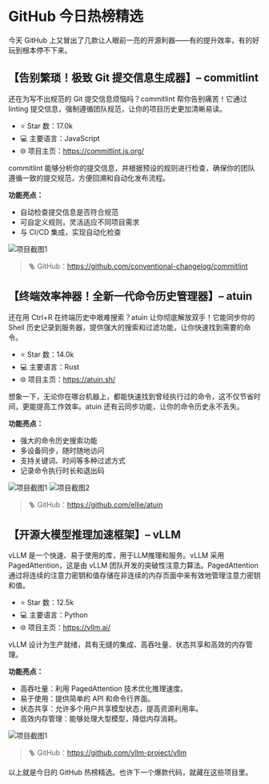 # GitHub 今日热榜精选

今天 GitHub 上又冒出了几款让人眼前一亮的开源利器——有的提升效率，有的好玩到根本停不下来。

## 【告别繁琐！极致 Git 提交信息生成器】– commitlint

还在为写不出规范的 Git 提交信息烦恼吗？commitlint 帮你告别痛苦！它通过 linting 提交信息，强制遵循团队规范，让你的项目历史更加清晰易读。

- ⭐ Star 数：17.0k
- 💻 主要语言：JavaScript
- 🌐 项目主页：https://commitlint.js.org/

commitlint 能够分析你的提交信息，并根据预设的规则进行检查，确保你的团队遵循一致的提交规范，方便回溯和自动化发布流程。

**功能亮点：**

- 自动检查提交信息是否符合规范
- 可自定义规则，灵活适应不同项目需求
- 与 CI/CD 集成，实现自动化检查

![项目截图1](https://raw.githubusercontent.com/conventional-changelog/commitlint/master/.github/assets/demo.gif)

> 🪜 GitHub：https://github.com/conventional-changelog/commitlint

## 【终端效率神器！全新一代命令历史管理器】– atuin

还在用 Ctrl+R 在终端历史中艰难搜索？atuin 让你彻底解放双手！它能同步你的 Shell 历史记录到服务器，提供强大的搜索和过滤功能，让你快速找到需要的命令。

- ⭐ Star 数：14.0k
- 💻 主要语言：Rust
- 🌐 项目主页：https://atuin.sh/

想象一下，无论你在哪台机器上，都能快速找到曾经执行过的命令，这不仅节省时间，更能提高工作效率。atuin 还有云同步功能，让你的命令历史永不丢失。

**功能亮点：**

- 强大的命令历史搜索功能
- 多设备同步，随时随地访问
- 支持关键词、时间等多种过滤方式
- 记录命令执行时长和退出码

![项目截图1](https://raw.githubusercontent.com/ellie/atuin/main/assets/demo-new.gif)
![项目截图2](https://raw.githubusercontent.com/ellie/atuin/main/assets/search.png)

> 🪜 GitHub：https://github.com/ellie/atuin

## 【开源大模型推理加速框架】– vLLM

vLLM 是一个快速、易于使用的库，用于LLM推理和服务。vLLM 采用 PagedAttention，这是由 vLLM 团队开发的突破性注意力算法。PagedAttention 通过将连续的注意力密钥和值存储在非连续的内存页面中来有效地管理注意力密钥和值。

- ⭐ Star 数：12.5k
- 💻 主要语言：Python
- 🌐 项目主页：https://vllm.ai/

vLLM 设计为生产就绪，具有无缝的集成、高吞吐量、状态共享和高效的内存管理。

**功能亮点：**

- 高吞吐量：利用 PagedAttention 技术优化推理速度。
- 易于使用：提供简单的 API 和命令行界面。
- 状态共享：允许多个用户共享模型状态，提高资源利用率。
- 高效内存管理：能够处理大型模型，降低内存消耗。

![项目截图1](https://vllm.ai/_static/assets/hero-overview.png)

> 🪜 GitHub：https://github.com/vllm-project/vllm

以上就是今日的 GitHub 热榜精选。也许下一个爆款代码，就藏在这些项目里。
